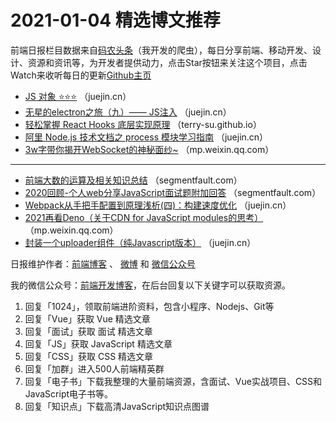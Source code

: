 # 2021-01-04 精选博文推荐

前端日报栏目数据来自[码农头条](http://hao.caibaojian.com.cn/)（我开发的爬虫），每日分享前端、移动开发、设计、资源和资讯等，为开发者提供动力，点击Star按钮来关注这个项目，点击Watch来收听每日的更新[Github主页](https://github.com/kujian/frontendDaily)
* [JS 对象 ⭐⭐⭐](https://juejin.cn/post/6913447753675145223) （juejin.cn）
* [无星的electron之旅（九）—— JS注入](https://juejin.cn/post/6913431812312137741) （juejin.cn）
* [轻松掌握 React Hooks 底层实现原理](https://terry-su.github.io/cn/master-react-hooks-mechanism/) （terry-su.github.io）
* [阿里 Node.js 技术文档之 process 模块学习指南](https://juejin.cn/post/6913498911973834759) （juejin.cn）
* [3w字带你揭开WebSocket的神秘面纱~](https://mp.weixin.qq.com/s?__biz=MzU1MzE4OTU0OQ==&mid=2247488076&idx=1&sn=00778f8e40f0fc39d2b627b1381564b8) （mp.weixin.qq.com）

***
* [前端大数的运算及相关知识总结](https://segmentfault.com/a/1190000038788139) （segmentfault.com）
* [2020回顾-个人web分享JavaScript面试题附加回答](https://segmentfault.com/a/1190000038787900) （segmentfault.com）
* [Webpack从手把手配置到原理浅析(四)：构建速度优化](https://juejin.cn/post/6913429075767853069) （juejin.cn）
* [2021再看Deno（关于CDN for JavaScript modules的思考）](https://mp.weixin.qq.com/s?__biz=MzAxMTU0NTc4Nw==&mid=2661157880&idx=1&sn=0a002f0548b30319f5e2c45dbf40dfb8) （mp.weixin.qq.com）
* [封装一个uploader组件（纯Javascript版本）](https://juejin.cn/post/6913447567896346632) （juejin.cn）

日报维护作者：[前端博客](http://caibaojian.com.cn/) 、 [微博](http://weibo.com/kujian) 和 [微信公众号](https://open.weixin.qq.com/qr/code?username=caibaojian_com)

我的微信公众号：[前端开发博客](https://open.weixin.qq.com/qr/code?username=caibaojian_com)，在后台回复以下关键字可以获取资源。

1. 回复「1024」，领取前端进阶资料，包含小程序、Nodejs、Git等
2. 回复「Vue」获取 Vue 精选文章
3. 回复「面试」获取 面试 精选文章
4. 回复「JS」获取 JavaScript 精选文章
5. 回复「CSS」获取 CSS 精选文章
6. 回复「加群」进入500人前端精英群
7. 回复「电子书」下载我整理的大量前端资源，含面试、Vue实战项目、CSS和JavaScript电子书等。
8. 回复「知识点」下载高清JavaScript知识点图谱